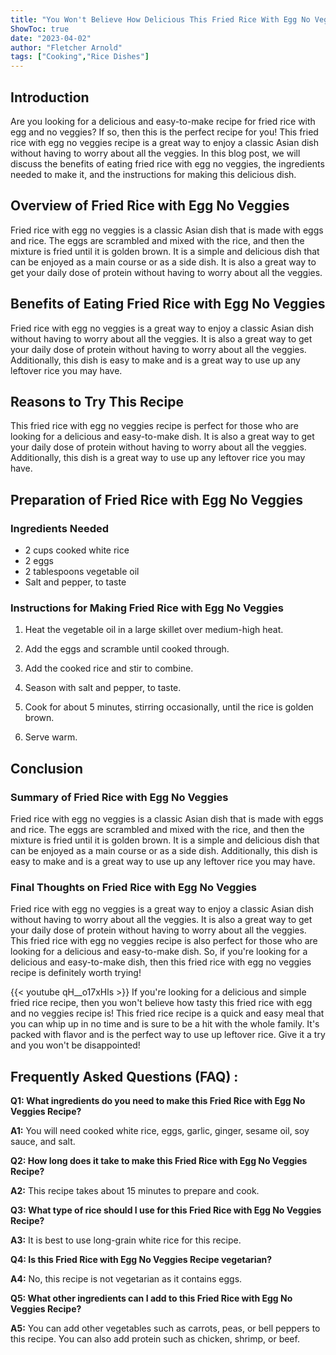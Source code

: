 ```yaml
---
title: "You Won't Believe How Delicious This Fried Rice With Egg No Veggies Recipe Is!"
ShowToc: true 
date: "2023-04-02"
author: "Fletcher Arnold" 
tags: ["Cooking","Rice Dishes"]
---
```

## Introduction 

Are you looking for a delicious and easy-to-make recipe for fried rice with egg and no veggies? If so, then this is the perfect recipe for you! This fried rice with egg no veggies recipe is a great way to enjoy a classic Asian dish without having to worry about all the veggies. In this blog post, we will discuss the benefits of eating fried rice with egg no veggies, the ingredients needed to make it, and the instructions for making this delicious dish. 

## Overview of Fried Rice with Egg No Veggies 

Fried rice with egg no veggies is a classic Asian dish that is made with eggs and rice. The eggs are scrambled and mixed with the rice, and then the mixture is fried until it is golden brown. It is a simple and delicious dish that can be enjoyed as a main course or as a side dish. It is also a great way to get your daily dose of protein without having to worry about all the veggies. 

## Benefits of Eating Fried Rice with Egg No Veggies 

Fried rice with egg no veggies is a great way to enjoy a classic Asian dish without having to worry about all the veggies. It is also a great way to get your daily dose of protein without having to worry about all the veggies. Additionally, this dish is easy to make and is a great way to use up any leftover rice you may have. 

## Reasons to Try This Recipe 

This fried rice with egg no veggies recipe is perfect for those who are looking for a delicious and easy-to-make dish. It is also a great way to get your daily dose of protein without having to worry about all the veggies. Additionally, this dish is a great way to use up any leftover rice you may have. 

## Preparation of Fried Rice with Egg No Veggies 

### Ingredients Needed 

- 2 cups cooked white rice 
- 2 eggs 
- 2 tablespoons vegetable oil 
- Salt and pepper, to taste 

### Instructions for Making Fried Rice with Egg No Veggies 

1. Heat the vegetable oil in a large skillet over medium-high heat. 

2. Add the eggs and scramble until cooked through. 

3. Add the cooked rice and stir to combine. 

4. Season with salt and pepper, to taste. 

5. Cook for about 5 minutes, stirring occasionally, until the rice is golden brown. 

6. Serve warm. 

## Conclusion 

### Summary of Fried Rice with Egg No Veggies 

Fried rice with egg no veggies is a classic Asian dish that is made with eggs and rice. The eggs are scrambled and mixed with the rice, and then the mixture is fried until it is golden brown. It is a simple and delicious dish that can be enjoyed as a main course or as a side dish. Additionally, this dish is easy to make and is a great way to use up any leftover rice you may have. 

### Final Thoughts on Fried Rice with Egg No Veggies 

Fried rice with egg no veggies is a great way to enjoy a classic Asian dish without having to worry about all the veggies. It is also a great way to get your daily dose of protein without having to worry about all the veggies. This fried rice with egg no veggies recipe is also perfect for those who are looking for a delicious and easy-to-make dish. So, if you're looking for a delicious and easy-to-make dish, then this fried rice with egg no veggies recipe is definitely worth trying!

{{< youtube qH__o17xHls >}} 
If you're looking for a delicious and simple fried rice recipe, then you won't believe how tasty this fried rice with egg and no veggies recipe is! This fried rice recipe is a quick and easy meal that you can whip up in no time and is sure to be a hit with the whole family. It's packed with flavor and is the perfect way to use up leftover rice. Give it a try and you won't be disappointed!

## Frequently Asked Questions (FAQ) :
**Q1: What ingredients do you need to make this Fried Rice with Egg No Veggies Recipe?**

**A1:** You will need cooked white rice, eggs, garlic, ginger, sesame oil, soy sauce, and salt. 

**Q2: How long does it take to make this Fried Rice with Egg No Veggies Recipe?**

**A2:** This recipe takes about 15 minutes to prepare and cook. 

**Q3: What type of rice should I use for this Fried Rice with Egg No Veggies Recipe?**

**A3:** It is best to use long-grain white rice for this recipe. 

**Q4: Is this Fried Rice with Egg No Veggies Recipe vegetarian?**

**A4:** No, this recipe is not vegetarian as it contains eggs. 

**Q5: What other ingredients can I add to this Fried Rice with Egg No Veggies Recipe?**

**A5:** You can add other vegetables such as carrots, peas, or bell peppers to this recipe. You can also add protein such as chicken, shrimp, or beef.




